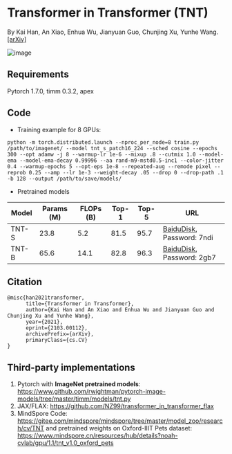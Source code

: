 # Transformer in Transformer (TNT)
By Kai Han, An Xiao, Enhua Wu, Jianyuan Guo, Chunjing Xu, Yunhe Wang. [[arXiv]](https://arxiv.org/abs/2103.00112)

![image](https://user-images.githubusercontent.com/9500784/122160150-ff1bca80-cea1-11eb-9329-be5031bad78e.png)

## Requirements
Pytorch 1.7.0,
timm 0.3.2,
apex

## Code
- Training example for 8 GPUs:
```
python -m torch.distributed.launch --nproc_per_node=8 train.py /path/to/imagenet/ --model tnt_s_patch16_224 --sched cosine --epochs 300 --opt adamw -j 8 --warmup-lr 1e-6 --mixup .8 --cutmix 1.0 --model-ema --model-ema-decay 0.99996 --aa rand-m9-mstd0.5-inc1 --color-jitter 0.4 --warmup-epochs 5 --opt-eps 1e-8 --repeated-aug --remode pixel --reprob 0.25 --amp --lr 1e-3 --weight-decay .05 --drop 0 --drop-path .1 -b 128 --output /path/to/save/models/
```

- Pretrained models

|Model|Params (M)|FLOPs (B)|Top-1|Top-5|URL|
|-|-|-|-|-|-|
|TNT-S|23.8|5.2|81.5|95.7|[BaiduDisk](https://pan.baidu.com/s/1AwJDWEPl-hqLHfUvqmlqxQ), Password: 7ndi|
|TNT-B|65.6|14.1|82.8|96.3|[BaiduDisk](https://pan.baidu.com/s/1_TemN7kvWuYeZohisObQ1w), Password: 2gb7|


## Citation
```
@misc{han2021transformer,
      title={Transformer in Transformer}, 
      author={Kai Han and An Xiao and Enhua Wu and Jianyuan Guo and Chunjing Xu and Yunhe Wang},
      year={2021},
      eprint={2103.00112},
      archivePrefix={arXiv},
      primaryClass={cs.CV}
}
```

## Third-party implementations
1. Pytorch with **ImageNet pretrained models**: https://www.github.com/rwightman/pytorch-image-models/tree/master/timm/models/tnt.py
2. JAX/FLAX: https://github.com/NZ99/transformer_in_transformer_flax
3. MindSpore Code: https://gitee.com/mindspore/mindspore/tree/master/model_zoo/research/cv/TNT and pretrained weights on Oxford-IIIT Pets dataset: https://www.mindspore.cn/resources/hub/details?noah-cvlab/gpu/1.1/tnt_v1.0_oxford_pets
